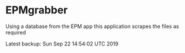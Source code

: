 # EPMgrabber
Using a database from the EPM app this application scrapes the files as required


Latest backup: Sun Sep 22 14:54:02 UTC 2019
